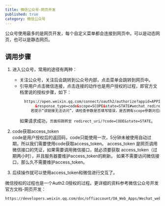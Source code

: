 ```yaml
---
title: 微信公众号-网页开发
published: true
category: 微信公众号
---
```


公众号使用最多的是网页开发，每个自定义菜单都会连接到网页中。可以是动态网页，也可以是静态网页。
## 调用步骤
1. 进入公众号，常用的途径有两种：
    - 关注公众号，关注后会跳转到公众号内部，点击菜单会跳转到网页中。
    - 引导用户点击微信连接，点击连接的动作也是用户授权的过程，即官方文档里说的授权步骤，如下：
        ```html
          https://open.weixin.qq.com/connect/oauth2/authorize?appid=APPID&redirect_uri=REDIRECT_URI
               &response_type=code&scope=SCOPE&state=STATE#wechat_redirect 
             若提示“该链接无法访问”，请检查参数是否填写错误，是否拥有scope参数对应的授权作用域权限。
        ```
        如果请求成功，`页面将跳转至 redirect_uri/?code=CODE&state=STATE`。

2. code获取access_token   
code是用户授权后的返回码，code只能使用一次，5分钟未被使用自动过期，所以我们需要使用code获取access_token。  access_token
是网页调用微信接口的凭证，如果需要调用微信接口，就必须要获取 access_token（过期两小时），并且服务器要维护access_token的刷新。
如果不需要访问微信接口，那么久不需要维护access_token。

3. 后续操作就可以使用access_token和微信进行交互了。

微信授权的过程也是一个Auth2.0授权的过程。更详细的资料参考微信公众号开发官方文档-网页开发：
```html
https://developers.weixin.qq.com/doc/offiaccount/OA_Web_Apps/Wechat_webpage_authorization.html
```